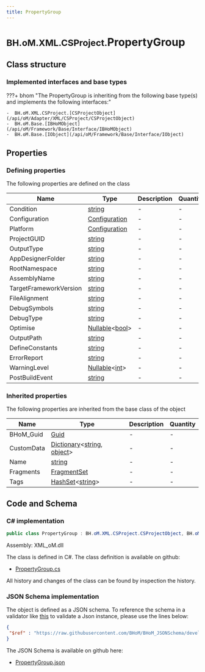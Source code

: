 ```yaml
---
title: PropertyGroup
---
```


# <small>BH.oM.XML.CSProject.</small>**PropertyGroup**



## Class structure

### Implemented interfaces and base types

???+ bhom "The PropertyGroup is inheriting from the following base type(s) and implements the following interfaces:"

    -  BH.oM.XML.CSProject.[CSProjectObject](/api/oM/Adapter/XML/CSProject/CSProjectObject)
    -  BH.oM.Base.[IBHoMObject](/api/oM/Framework/Base/Interface/IBHoMObject)
    -  BH.oM.Base.[IObject](/api/oM/Framework/Base/Interface/IObject)


## Properties



### Defining properties

The following properties are defined on the class

| Name             | Type             | Description      | Quantity         |
|------------------|------------------|------------------|------------------|
| Condition | [string](https://learn.microsoft.com/en-us/dotnet/api/System.String?view=netstandard-2.0) | - | - |
| Configuration | [Configuration](/api/oM/Adapter/XML/CSProject/PropertyGroup/Configuration) | - | - |
| Platform | [Configuration](/api/oM/Adapter/XML/CSProject/PropertyGroup/Configuration) | - | - |
| ProjectGUID | [string](https://learn.microsoft.com/en-us/dotnet/api/System.String?view=netstandard-2.0) | - | - |
| OutputType | [string](https://learn.microsoft.com/en-us/dotnet/api/System.String?view=netstandard-2.0) | - | - |
| AppDesignerFolder | [string](https://learn.microsoft.com/en-us/dotnet/api/System.String?view=netstandard-2.0) | - | - |
| RootNamespace | [string](https://learn.microsoft.com/en-us/dotnet/api/System.String?view=netstandard-2.0) | - | - |
| AssemblyName | [string](https://learn.microsoft.com/en-us/dotnet/api/System.String?view=netstandard-2.0) | - | - |
| TargetFrameworkVersion | [string](https://learn.microsoft.com/en-us/dotnet/api/System.String?view=netstandard-2.0) | - | - |
| FileAlignment | [string](https://learn.microsoft.com/en-us/dotnet/api/System.String?view=netstandard-2.0) | - | - |
| DebugSymbols | [string](https://learn.microsoft.com/en-us/dotnet/api/System.String?view=netstandard-2.0) | - | - |
| DebugType | [string](https://learn.microsoft.com/en-us/dotnet/api/System.String?view=netstandard-2.0) | - | - |
| Optimise | [Nullable](https://learn.microsoft.com/en-us/dotnet/api/System.Nullable-1?view=netstandard-2.0)&lt;[bool](https://learn.microsoft.com/en-us/dotnet/api/System.Boolean?view=netstandard-2.0)&gt; | - | - |
| OutputPath | [string](https://learn.microsoft.com/en-us/dotnet/api/System.String?view=netstandard-2.0) | - | - |
| DefineConstants | [string](https://learn.microsoft.com/en-us/dotnet/api/System.String?view=netstandard-2.0) | - | - |
| ErrorReport | [string](https://learn.microsoft.com/en-us/dotnet/api/System.String?view=netstandard-2.0) | - | - |
| WarningLevel | [Nullable](https://learn.microsoft.com/en-us/dotnet/api/System.Nullable-1?view=netstandard-2.0)&lt;[int](https://learn.microsoft.com/en-us/dotnet/api/System.Int32?view=netstandard-2.0)&gt; | - | - |
| PostBuildEvent | [string](https://learn.microsoft.com/en-us/dotnet/api/System.String?view=netstandard-2.0) | - | - |


### Inherited properties
The following properties are inherited from the base class of the object

| Name             | Type             | Description      | Quantity         |
|------------------|------------------|------------------|------------------|
| BHoM_Guid | [Guid](https://learn.microsoft.com/en-us/dotnet/api/System.Guid?view=netstandard-2.0) | - | - |
| CustomData | [Dictionary](https://learn.microsoft.com/en-us/dotnet/api/System.Collections.Generic.Dictionary-2?view=netstandard-2.0)&lt;[string](https://learn.microsoft.com/en-us/dotnet/api/System.String?view=netstandard-2.0), [object](https://learn.microsoft.com/en-us/dotnet/api/System.Object?view=netstandard-2.0)&gt; | - | - |
| Name | [string](https://learn.microsoft.com/en-us/dotnet/api/System.String?view=netstandard-2.0) | - | - |
| Fragments | [FragmentSet](/api/oM/Framework/Base/FragmentSet) | - | - |
| Tags | [HashSet](https://learn.microsoft.com/en-us/dotnet/api/System.Collections.Generic.HashSet-1?view=netstandard-2.0)&lt;[string](https://learn.microsoft.com/en-us/dotnet/api/System.String?view=netstandard-2.0)&gt; | - | - |


## Code and Schema

### C# implementation

``` C# title="C#"
public class PropertyGroup : BH.oM.XML.CSProject.CSProjectObject, BH.oM.Base.IBHoMObject, BH.oM.Base.IObject
```

Assembly: XML_oM.dll

The class is defined in C#. The class definition is available on github:

- [PropertyGroup.cs](https://github.com/BHoM/XML_Toolkit/blob/develop/XML_oM/CSProject\PropertyGroup\PropertyGroup.cs)

All history and changes of the class can be found by inspection the history.
### JSON Schema implementation

The object is defined as a JSON schema. To reference the schema in a validator like [this](https://www.jsonschemavalidator.net/) to validate a Json instance, please use the lines below:

``` json title="JSON Schema"
{
 "$ref" : "https://raw.githubusercontent.com/BHoM/BHoM_JSONSchema/develop/XML_oM/CSProject/PropertyGroup.json"
}
```

The JSON Schema is available on github here:

- [PropertyGroup.json](https://github.com/BHoM/BHoM_JSONSchema/blob/develop/XML_oM/CSProject/PropertyGroup.json)
